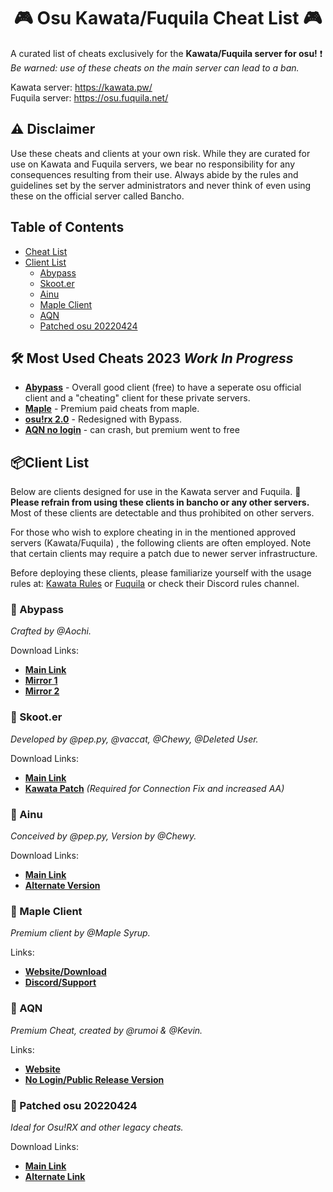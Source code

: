 <div align="center">
  <h1>🎮 Osu Kawata/Fuquila Cheat List 🎮</h1>
</div>

A curated list of cheats exclusively for the **Kawata/Fuquila server for osu!** ❗ _Be warned: use of these cheats on the main server can lead to a ban._

Kawata server: https://kawata.pw/ <br/>
Fuquila server: https://osu.fuquila.net/

## ⚠️ Disclaimer <a name="disclaimer"></a>
Use these cheats and clients at your own risk. While they are curated for use on Kawata and Fuquila servers, we bear no responsibility for any consequences resulting from their use. Always abide by the rules and guidelines set by the server administrators and never think of even using these on the official server called Bancho.

## Table of Contents
- [Cheat List](#cheat-list)
- [Client List](#kawata-client-list)
  - [Abypass](#abypass)
  - [Skoot.er](#skooter)
  - [Ainu](#ainu)
  - [Maple Client](#maple-client)
  - [AQN](#aqn)
  - [Patched osu 20220424](#patched-osu-20220424)

## 🛠️ Most Used Cheats 2023 *Work In Progress* <a name="cheat-list"></a>
- [**Abypass**](https://abypass.fumo.lol/updater) - Overall good client (free) to have a seperate osu official client and a "cheating" client for these private servers.
- [**Maple**](https://maple.software/) - Premium paid cheats from maple.
- [**osu!rx 2.0**](https://www.mpgh.net/forum/showthread.php?t=1538659) - Redesigned with Bypass.
- [**AQN no login**](https://github.com/rumoi/AQN_nologin) - can crash, but premium went to free 


## 📦Client List <a name="kawata-client-list"></a>
Below are clients designed for use in the Kawata server and Fuquila. 🚫 **Please refrain from using these clients in bancho or any other servers.** Most of these clients are detectable and thus prohibited on other servers. 

For those who wish to explore cheating in in the mentioned approved servers (Kawata/Fuquila) , the following clients are often employed. Note that certain clients may require a patch due to newer server infrastructure.

Before deploying these clients, please familiarize yourself with the usage rules at: [Kawata Rules](https://kawata.pw/doc/rules) or [Fuquila](https://fuquila.net/doc/rules) or check their Discord rules channel.

### 🎯 Abypass <a name="abypass"></a>
_Crafted by @Aochi._

Download Links: 
- [**Main Link**](https://abypass.fumo.lol/updater)
- [**Mirror 1**](https://api.upload.systems/images/KZ5Kk0wV/download)
- [**Mirror 2**](https://files.microu.sbs/mirror/abypass.zip)

### 🎯 Skoot.er <a name="skooter"></a>
_Developed by @pep.py, @vaccat, @Chewy, @Deleted User._

Download Links: 
- [**Main Link**](https://skooter.shibe.lol/)
- [**Kawata Patch**](https://cdn.discordapp.com/attachments/598976475579809860/1082588578858680330/skooter_b5.exe) _(Required for Connection Fix and increased AA)_

### 🎯 Ainu <a name="ainu"></a>
_Conceived by @pep.py, Version by @Chewy._

Download Links:
- [**Main Link**](https://cdn.discordapp.com/attachments/827128975897657344/889117178744434738/ainu-cheat.exe)
- [**Alternate Version**](https://cdn.discordapp.com/attachments/837034085478039574/902318926980071434/ainu-cheat_1.exe)

### 🎯 Maple Client <a name="maple-client"></a>
_Premium client by @Maple Syrup._

Links: 
- [**Website/Download**](https://maple.software/)
- [**Discord/Support**](https://discord.com/invite/P9Yn8FfC2v)

### 🎯 AQN <a name="aqn"></a>
_Premium Cheat, created by @rumoi & @Kevin._

Links: 
- [**Website**](https://theaquila.net/)
- [**No Login/Public Release Version**](https://github.com/rumoi/AQN_nologin)

### 🎯 Patched osu 20220424 <a name="patched-osu-20220424"></a>
_Ideal for Osu!RX and other legacy cheats._

Download Links: 
- [**Main Link**](https://osekai.net/snapshots/versions/b20220424/b20220424.zip)
- [**Alternate Link**](https://cdn.discordapp.com/attachments/598976475579809860/1082594775988981760/osu.exe)


